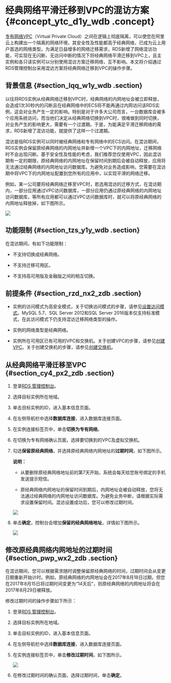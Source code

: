 # 经典网络平滑迁移到VPC的混访方案 {#concept_ytc_d1y_wdb .concept}

[专有网络VPC](https://www.alibabacloud.com/help/doc-detail/34217.htm)（Virtual Private Cloud）之间在逻辑上彻底隔离，可以使您在阿里云上构建出一个隔离的网络环境，其安全性及性能都高于经典网络，已成为云上用户首选的网络类型。为满足日益增多的网络迁移需求，RDS新增了网络混访功能，可实现在无闪断、无访问中断的情况下将经典网络平滑迁移到VPC上，且主实例和各只读实例可以分别使用混访方案迁移网络，互不影响。本文将介绍通过RDS管理控制台采用混访方案将经典网络迁移到VPC的操作步骤。

## 背景信息 {#section_lqq_w1y_wdb .section}

以往将RDS实例从经典网络迁移到VPC时，经典网络的内网地址会被立即释放，会造成1次30秒内的闪断且在经典网络中的ECS将不能再通过内网访问该RDS实例，这会对业务产生一定的影响。特别是对于许多大公司而言，一台数据库会被多个应用系统访问，而当他们决定从经典网络切换到VPC时，很难做到同时切换，对业务产生的影响更大，需要有一个过渡期。于是，为能满足平滑迁移网络的需求，RDS新增了混访功能，就提供了这样一个过渡期。

混访是指RDS实例可以同时被经典网络和专有网络中的ECS访问。在混访期间，RDS实例会保留原经典网络的内网地址并新增一个VPC下的内网地址，迁移网络时不会出现闪断。基于安全性及性能的考虑，我们推荐您仅使用VPC，因此混访期有一定的期限，原经典网络的内网地址在保留时间到期后会被自动释放，应用将无法通过经典网络的内网地址访问数据库。为避免对业务造成影响，您需要在混访期中将VPC下的内网地址配置到您所有的应用中，以实现平滑的网络迁移。

例如，某一公司要将经典网络迁移至VPC时，若选用混访的迁移方式，在混访期内，一部分应用通过VPC访问数据库，一部分应用仍通过原经典网络的内网地址访问数据库，等所有应用都可以通过VPC访问数据库时，就可以将原经典网络的内网地址释放掉，如下图所示。

![](http://static-aliyun-doc.oss-cn-hangzhou.aliyuncs.com/assets/img/7944/4743_zh-CN.png)

## 功能限制 {#section_tzs_y1y_wdb .section}

在混访期间，有如下功能限制：

-   不支持切换成经典网络。

-   不支持迁移可用区。

-   不支持高可用版及金融版之间的相互切换。


## 前提条件 {#section_rzd_nx2_zdb .section}

-   实例的访问模式为高安全模式，关于切换访问模式的步骤，请参见[设置访问模式](intl.zh-CN/用户指南/网络管理/设置访问模式.md#)。MySQL 5.7、SQL Server 2012和SQL Server 2016版本仅支持标准模式，在此访问模式下仍支持混访迁移网络类型的操作。

-   实例的网络类型是经典网络。

-   实例所在可用区已有可用的VPC和交换机。关于创建VPC的步骤，请参见[创建VPC](https://help.aliyun.com/document_detail/53604.html)。关于创建交换机的步骤，请参见[创建交换机](https://help.aliyun.com/document_detail/53670.html)。


## 从经典网络平滑迁移至VPC {#section_cy4_px2_zdb .section}

1.  登录[RDS 管理控制台](https://rds.console.aliyun.com/)。
2.  选择目标实例所在地域。
3.  单击目标实例的ID，进入基本信息页面。
4.  在左侧导航栏中选择**数据库连接**，进入数据库连接页面。
5.  在实例连接标签页中，单击**切换为专有网络**。
6.  在切换为专有网络确认页面，选择要切换到的VPC及虚拟交换机。
7.  勾选**保留原经典网络**，并选择原经典网络内网地址的**过期时间**，如下图所示。

    **说明：** 

    -   从要删除原经典网络地址前的第7天开始，系统会每天给您账号绑定的手机发送提示短信。

    -   原经典网络内网地址的保留时间到期后，内网地址会被自动释放，您将无法通过经典网络的内网地址访问数据库。为避免业务中断，请根据实际需求设置保留时间。混访设置成功后，您可以修改过期时间。

    ![](http://static-aliyun-doc.oss-cn-hangzhou.aliyuncs.com/assets/img/7944/4745_zh-CN.png)

8.  单击**确定**，控制台会增加**保留的经典网络地址**，详情如下图所示。

    ![](http://static-aliyun-doc.oss-cn-hangzhou.aliyuncs.com/assets/img/7944/4747_zh-CN.png)


## 修改原经典网络内网地址的过期时间 {#section_pwp_wx2_zdb .section}

在混访期间，您可以根据需求随时调整保留原经典网络的时间，过期时间会从变更日期重新开始计时。例如，原经典网络的内网地址会在2017年8月18日过期，但您在2017年8月15日将过期时间变更为“14天后”，则原经典网络的内网地址将会在2017年8月29日被释放。

修改过期时间的操作步骤如下所示：

1.  登录[RDS 管理控制台](https://rds.console.aliyun.com/)。
2.  选择目标实例所在地域。
3.  单击目标实例的ID，进入基本信息页面。
4.  在左侧导航栏中选择**数据库连接**，进入数据库连接页面。
5.  在实例连接标签页中，单击**修改过期时间**，如下图所示。

    ![](http://static-aliyun-doc.oss-cn-hangzhou.aliyuncs.com/assets/img/7944/4748_zh-CN.png)

6.  在修改过期时间的确认页面，选择过期时间，单击**确定**。

